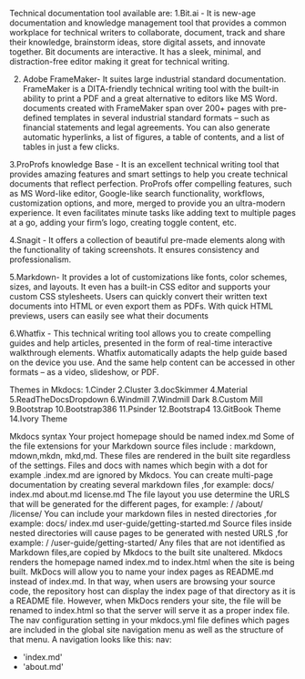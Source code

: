Technical documentation tool available are:
1.Bit.ai - It is new-age documentation and knowledge management tool that provides a common workplace for technical
 writers to collaborate, document, track and share their knowledge, brainstorm ideas, store digital assets, and innovate together.
Bit documents are interactive. It has a sleek, minimal, and distraction-free editor making it great for technical writing.

2. Adobe FrameMaker- It suites large industrial standard documentation. FrameMaker is a DITA-friendly technical writing tool with the 
built-in ability to print a PDF and a great alternative to editors like MS Word.
documents created with FrameMaker span over 200+ pages with pre-defined templates in several industrial standard formats – such as financial statements and legal agreements.
You can also generate automatic hyperlinks, a list of figures, a table of contents, and a list of tables in just a few clicks.

3.ProProfs knowledge Base - It  is an excellent technical writing tool that provides amazing features and smart settings to help you create technical documents that reflect perfection.
ProProfs offer compelling features, such as MS Word-like editor, Google-like search functionality, workflows, customization options, and more, merged to provide you an ultra-modern experience.
It even facilitates minute tasks like adding text to multiple pages at a go, adding your firm’s logo, creating toggle content, etc.

4.Snagit - It offers a collection of beautiful pre-made elements along with the functionality of taking screenshots. It ensures consistency and professionalism.

5.Markdown- It provides a lot of customizations like fonts, color schemes, sizes, and layouts. It even has a built-in CSS editor and supports your custom CSS stylesheets.
Users can quickly convert their written text documents into HTML or even export them as PDFs. With quick HTML previews, users can easily see what their documents 

6.Whatfix - This technical writing tool allows you to create compelling guides and help articles, presented in the form of real-time interactive walkthrough elements.
Whatfix automatically adapts the help guide based on the device you use. And the same help content can be accessed in other formats – as a video, slideshow, or PDF.


Themes in Mkdocs:
1.Cinder
2.Cluster
3.docSkimmer
4.Material
5.ReadTheDocsDropdown
6.Windmill
7.Windmill Dark
8.Custom Mill 
9.Bootstrap
10.Bootstrap386
11.Psinder
12.Bootstrap4
13.GitBook Theme
14.Ivory Theme

Mkdocs syntax
Your project homepage should be named index.md 
Some of the file extensions for your Markdown source files include : markdown, mdown,mkdn, mkd,md. These files are rendered in the built site regardless of the settings.
Files and docs with names which begin with a dot for example .index.md are ignored by Mkdocs.
You can create multi-page documentation by creating several markdown files ,for example:
docs/ 
index.md
about.md
license.md
The file layout you use determine the URLS that will be generated for the different pages, for example:
/
/about/
/license/
You can include your markdown files in nested directories ,for example:
docs/
index.md
user-guide/getting-started.md
Source files inside nested directories will cause pages to be generated with nested URLS ,for example:
/
/user-guide/getting-started/
Any files that are not identified as Markdown files,are copied by Mkdocs to the built site unaltered.
Mkdocs renders the homepage named index.md to index.html when the site is being built.
MkDocs will allow you to name your index pages as README.md instead of index.md. In that way, when users are browsing your source code, the repository host can display the 
index page of that directory as it is a README file. However, when MkDocs renders your site, the file will be renamed to index.html so that the server will serve it as a proper index file.
The nav configuration setting in your mkdocs.yml file defines which pages are included in the global site navigation menu as well as the structure of that menu. A navigation looks like this:
nav:
- 'index.md'
 - 'about.md'


